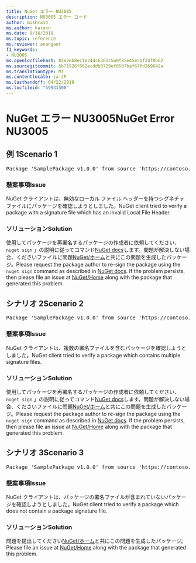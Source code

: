 ```yaml
---
title: NuGet エラー NU3005
description: NU3005 エラー コード
author: mishra14
ms.author: karann
ms.date: 8/16/2018
ms.topic: reference
ms.reviewer: anangaur
f1_keywords:
- NU3005
ms.openlocfilehash: 82e2eb8ec1e24dc6361c5a0f85e45e5bf24f0b62
ms.sourcegitcommit: 6b71926f062ecddb8729ef8567baf67fd269642a
ms.translationtype: MT
ms.contentlocale: ja-JP
ms.lasthandoff: 04/22/2019
ms.locfileid: "59931508"
---
```

# <a name="nuget-error-nu3005"></a><span data-ttu-id="e8c68-103">NuGet エラー NU3005</span><span class="sxs-lookup"><span data-stu-id="e8c68-103">NuGet Error NU3005</span></span>

## <a name="scenario-1"></a><span data-ttu-id="e8c68-104">例 1</span><span class="sxs-lookup"><span data-stu-id="e8c68-104">Scenario 1</span></span>

<pre>Package 'SamplePackage v1.0.0' from source 'https://contoso.com/index.json': The package contains an invalid package signature file.</pre>

### <a name="issue"></a><span data-ttu-id="e8c68-105">懸案事項</span><span class="sxs-lookup"><span data-stu-id="e8c68-105">Issue</span></span>

<span data-ttu-id="e8c68-106">NuGet クライアントは、無効なローカル ファイル ヘッダーを持つシグネチャ ファイルにパッケージを確認しようとしました。</span><span class="sxs-lookup"><span data-stu-id="e8c68-106">NuGet client tried to verify a package with a signature file which has an invalid Local File Header.</span></span>


### <a name="solution"></a><span data-ttu-id="e8c68-107">ソリューション</span><span class="sxs-lookup"><span data-stu-id="e8c68-107">Solution</span></span>

<span data-ttu-id="e8c68-108">使用してパッケージを再署名するパッケージの作成者に依頼してください、 `nuget sign` 」の説明に従ってコマンド[NuGet docs](https://docs.microsoft.com/en-us/nuget/create-packages/sign-a-package)します。問題が解決しない場合、くださいファイルに問題[NuGet/ホーム](https://github.com/NuGet/Home/issues)と共にこの問題を生成したパッケージ。</span><span class="sxs-lookup"><span data-stu-id="e8c68-108">Please request the package author to re-sign the package using the `nuget sign` command as described in [NuGet docs](https://docs.microsoft.com/en-us/nuget/create-packages/sign-a-package). If the problem persists, then please file an issue at [NuGet/Home](https://github.com/NuGet/Home/issues) along with the package that generated this problem.</span></span>



## <a name="scenario-2"></a><span data-ttu-id="e8c68-109">シナリオ 2</span><span class="sxs-lookup"><span data-stu-id="e8c68-109">Scenario 2</span></span>

<pre>Package 'SamplePackage v1.0.0' from source 'https://contoso.com/index.json': The package contains multiple package signature files.</pre>

### <a name="issue"></a><span data-ttu-id="e8c68-110">懸案事項</span><span class="sxs-lookup"><span data-stu-id="e8c68-110">Issue</span></span>

<span data-ttu-id="e8c68-111">NuGet クライアントは、複数の署名ファイルを含むパッケージを確認しようとしました。</span><span class="sxs-lookup"><span data-stu-id="e8c68-111">NuGet client tried to verify a package which contains multiple signature files.</span></span>


### <a name="solution"></a><span data-ttu-id="e8c68-112">ソリューション</span><span class="sxs-lookup"><span data-stu-id="e8c68-112">Solution</span></span>

<span data-ttu-id="e8c68-113">使用してパッケージを再署名するパッケージの作成者に依頼してください、 `nuget sign` 」の説明に従ってコマンド[NuGet docs](https://docs.microsoft.com/en-us/nuget/create-packages/sign-a-package)します。問題が解決しない場合、くださいファイルに問題[NuGet/ホーム](https://github.com/NuGet/Home/issues)と共にこの問題を生成したパッケージ。</span><span class="sxs-lookup"><span data-stu-id="e8c68-113">Please request the package author to re-sign the package using the `nuget sign` command as described in [NuGet docs](https://docs.microsoft.com/en-us/nuget/create-packages/sign-a-package). If the problem persists, then please file an issue at [NuGet/Home](https://github.com/NuGet/Home/issues) along with the package that generated this problem.</span></span>



## <a name="scenario-3"></a><span data-ttu-id="e8c68-114">シナリオ 3</span><span class="sxs-lookup"><span data-stu-id="e8c68-114">Scenario 3</span></span>

<pre>Package 'SamplePackage v1.0.0' from source 'https://contoso.com/index.json': The package does not contain a valid package signature file.</pre>

### <a name="issue"></a><span data-ttu-id="e8c68-115">懸案事項</span><span class="sxs-lookup"><span data-stu-id="e8c68-115">Issue</span></span>

<span data-ttu-id="e8c68-116">NuGet クライアントは、パッケージの署名ファイルが含まれていないパッケージを確認しようとしました。</span><span class="sxs-lookup"><span data-stu-id="e8c68-116">NuGet client tried to verify a package which does not contain a package signature file.</span></span>


### <a name="solution"></a><span data-ttu-id="e8c68-117">ソリューション</span><span class="sxs-lookup"><span data-stu-id="e8c68-117">Solution</span></span>

<span data-ttu-id="e8c68-118">問題を提出してください[NuGet/ホーム](https://github.com/NuGet/Home/issues)と共にこの問題を生成したパッケージ。</span><span class="sxs-lookup"><span data-stu-id="e8c68-118">Please file an issue at [NuGet/Home](https://github.com/NuGet/Home/issues) along with the package that generated this problem.</span></span>



